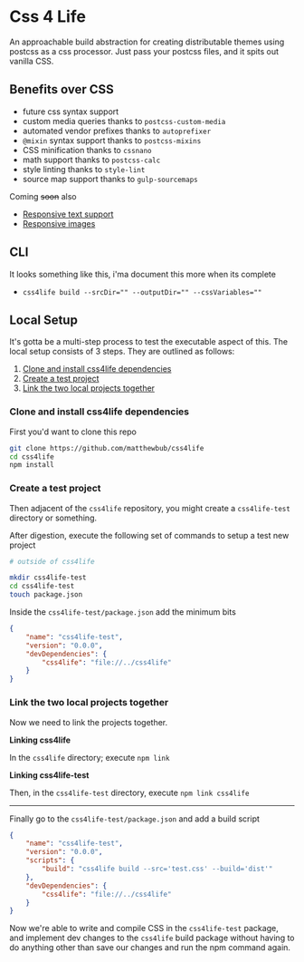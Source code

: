 # Css 4 Life

An approachable build abstraction for creating distributable themes using postcss as a css processor. Just pass your postcss files, and it spits out vanilla CSS.

## Benefits over CSS

- future css syntax support
- custom media queries thanks to `postcss-custom-media`
- automated vendor prefixes thanks to `autoprefixer`
- `@mixin` syntax support thanks to `postcss-mixins`
- CSS minification thanks to `cssnano`
- math support thanks to `postcss-calc`
- style linting thanks to `style-lint`
- source map support thanks to `gulp-sourcemaps`

Coming <strike>soon</strike> also
- [Responsive text support](https://github.com/madeleineostoja/postcss-responsive-type)
- [Responsive images](https://github.com/reworkcss/rework-plugin-at2x)

## CLI

It looks something like this, i'ma document this more when its complete 

- `css4life build --srcDir="" --outputDir="" --cssVariables=""`

## Local Setup 

It's gotta be a multi-step process to test the executable aspect of this. The local setup consists of 3 steps. They are outlined as follows:

1. [Clone and install css4life dependencies](#clone-and-install-css4life-dependencies) 
2. [Create a test project](#create-a-test-project)
3. [Link the two local projects together]()

### Clone and install css4life dependencies
First you'd want to clone this repo

```sh
git clone https://github.com/matthewbub/css4life
cd css4life
npm install
```

### Create a test project
Then adjacent of the `css4life` repository, you might create a `css4life-test` directory or something.

After digestion, execute the following set of commands to setup a test new project

```sh
# outside of css4life

mkdir css4life-test
cd css4life-test
touch package.json
```

Inside the `css4life-test/package.json` add the minimum bits 

```json
{
	"name": "css4life-test",
	"version": "0.0.0",  
	"devDependencies": {
		"css4life": "file://../css4life"
	}
}
```

### Link the two local projects together

Now we need to link the projects together. 

**Linking css4life**

In the `css4life` directory; execute `npm link` 

**Linking css4life-test**

Then, in the `css4life-test` directory, execute `npm link css4life`

---

Finally go to the `css4life-test/package.json` and add a build script

```json
{
	"name": "css4life-test",
	"version": "0.0.0",  
	"scripts": {
		"build": "css4life build --src='test.css' --build='dist'"
	},
	"devDependencies": {
		"css4life": "file://../css4life"
	}
}
```

Now we're able to write and compile CSS in the `css4life-test` package, and implement dev changes to the `css4life` build package without having to do anything other than save our changes and run the npm command again. 
